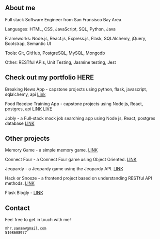 
## About me
Full stack Software Engineer from San Fransisco Bay Area.

Languages: HTML, CSS, JavaScript, SQL, Python, Java

Frameworks: Node.js, React.js, Express.js, Flask, SQLAlchemy, jQuery, Bootstrap, Semantic UI

Tools: Git, GitHub, PostgreSQL, MySQL, Mongodb

Other: RESTful APIs, Unit Testing, Jasmine testing, Jest

## Check out my portfolio HERE

Breaking News App - capstone projects using python, flask, javascript, sqlalchemy, api  [Link](https://github.com/sanamcha/Projects-Breaking-News-App)

Food Receipe Training App - capstone projects using Node js, React, postgres, api  [LINK](https://github.com/sanamcha/Food-Recipe-Training-App)  [LIVE](https://idiotic-cord.surge.sh)

Jobly - a Full-stack mock job searching app using Node js, React, postgres database  [LINK](https://github.com/sanamcha/react-jobly)

## Other projects

Memory Game - a simple memory game.  [LINK](https://github.com/sanamcha/memoryGame)

Connect Four - a Connect Four game using Object Oriented.  [LINK](https://github.com/sanamcha/connect4.io)

Jeopardy - a Jeopardy game using the Jeopardy API.  [LINK](https://github.com/sanamcha/Jeopardy-Game)

Hack or Snooze - a frontend project based on understanding RESTful API methods.  [LINK](https://github.com/sanamcha/Hack-or-snooze)

Flask Blogly -  [LINK](https://github.com/sanamcha/flask-blogly)


## Contact
Feel free to get in touch with me!

    mhr.sanam@gmail.com 
    5108608977
